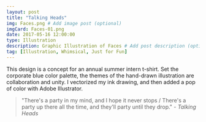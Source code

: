 ```yaml
---
layout: post
title: "Talking Heads"
img: Faces.png # Add image post (optional)
imgCard: Faces-01.png 
date: 2017-05-16 12:00:00 
type: Illustration
description: Graphic Illustration of Faces # Add post description (optional)
tag: [Illustration, Whimsical, Just for Fun]
---
```

This design is a concept for an annual summer intern t-shirt.  Set the corporate blue color palette, the themes of the hand-drawn illustration are collaboration and unity.  I vectorized my ink drawing, and then added a pop of color with Adobe Illustrator.

> "There's a party in my mind, and I hope it never stops / There's a party up there all the time, and they'll party until they drop." <cite>- Talking Heads</cite>